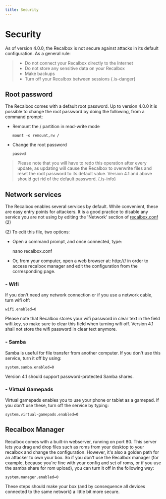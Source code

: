 ```yaml
---
title: Security
---
```


# Security

As of version 4.0.0, the Recalbox is not secure against attacks in its default configuration. As a general rule:


>* Do not connect your Recalbox directly to the Internet
>* Do not store any sensitive data on your Recalbox
>* Make backups
>* Turn off your Recalbox between sessions
{.is-danger}

## Root password <a id="root-password"></a>

The Recalbox comes with a default root password. Up to version 4.0.0 it is possible to change the root password by doing the following, from a command prompt:

* Remount the / partition in read-write mode

  `mount -o remount,rw /`

* Change the root password

  `passwd`


>Please note that you will have to redo this operation after every update, as updating will cause the Recalbox to overwrite files and reset the root password to its default value. Version 4.1 and above should get rid of the default password.​
{.is-info}

## Network services <a id="network-services"></a>

The Recalbox enables several services by default. While convenient, these are easy entry points for attackers. It is a good practice to disable any service you are not using by editing the 'Network' section of [recalbox.conf](getting-started/the-recalbox.conf-file.md) \(2\)

\(2\) To edit this file, two options:

* Open a command prompt, and once connected, type:

  nano recalbox.conf

* Or, from your computer, open a web browser at: http://\/ in order to access recalbox manager and edit the configuration from the corresponding page.

### - Wifi <a id="wifi"></a>

If you don't need any network connection or if you use a network cable, turn wifi off:

```text
wifi.enabled=0
```

Please note that Recalbox stores your wifi password in clear text in the field wifi.key, so make sure to clear this field when turning wifi off. Version 4.1 shall not store the wifi password in clear text anymore.

### - Samba <a id="samba"></a>

Samba is useful for file transfer from another computer. If you don't use this service, turn it off by using:

```text
system.samba.enabled=0
```

Version 4.1 should support password-protected Samba shares.

### - Virtual Gamepads <a id="virtual-gamepads"></a>

Virtual gamepads enables you to use your phone or tablet as a gamepad. If you don't use these, turn off the service by typing:

```text
system.virtual-gamepads.enabled=0
```



## Recalbox Manager <a id="recalbox-manager"></a>

Recalbox comes with a built-in webserver, running on port 80. This server lets you drag and drop files such as roms from your desktop to your recalbox and change the configuration. However, it's also a golden path for an attacker to own your box. So if you don't use the Recalbox manager \(for example, because you're fine with your config and set of roms, or if you use the samba share for rom upload\), you can turn it off in the following way:

```text
system.manager.enabled=0
```

These steps should make your box \(and by consequence all devices connected to the same network\) a little bit more secure.

